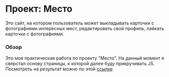 # Проект: Место

Это сайт, на котором пользователь может выкладывать карточки с фотографиями интересных мест, редактировать свой профиль, лайкать карточки с фотографиями.

### Обзор

Это моя практическая работа по проекту "Место".
На данный момент я сверстал основу страницы, к которой далее буду прикручивать JS.
Посмотреть на результат можно по этой [ссылке](https://rmxr.github.io/mesto-project-bootcamp/)
